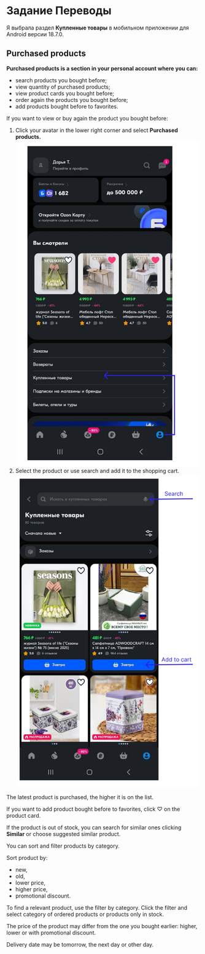 # Задание Переводы

Я выбрала раздел **Купленные товары** в мобильном приложении для Android версии 18.7.0.

## Purchased products

**Purchased products is a section in your personal account where you can:**

* search products you bought before;  
* view quantity of purchased products;  
* view product cards you bought before;  
* order again the products you bought before;  
* add products bought before to favorites.

If you want to view or buy again the product you bought before:

1. Click your avatar in the lower right corner and select **Purchased** **products.**
![01.jpg](https://github.com/dariatim/Instructions/blob/7efb59f9ebfa9cdf4a88161d3f9a89db882b2753/01.jpg)  
2. Select the product or use search and add it to the shopping cart.
![02.jpg](https://github.com/dariatim/Instructions/blob/a943d3ff244c150ddfb2da295c3f5582d1afcd3f/02.jpg)    

The latest product is purchased, the higher it is on the list.

If you want to add product bought before to favorites, click ♡ on the product card.

If the product is out of stock, you can search for similar ones clicking **Similar** or choose suggested similar product.

You can sort and filter products by category.

Sort product by:
* new,  
* old,  
* lower price,  
* higher price,  
* promotional discount.

To find a relevant product, use the filter by category. Click the filter and select category of ordered products or products only in stock.

The price of the product may differ from the one you bought earlier: higher, lower or with promotional discount.

Delivery date may be tomorrow, the next day or other day. 

